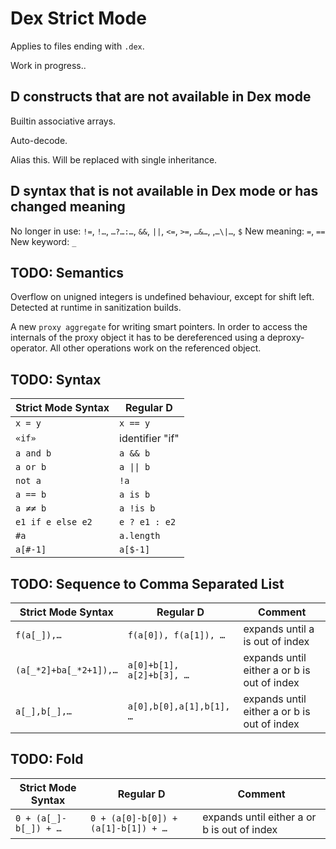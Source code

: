 # Dex Strict Mode

Applies to files ending with `.dex`.

Work in progress..


## D constructs that are not available in Dex mode

Builtin associative arrays.

Auto-decode.

Alias this. Will be replaced with single inheritance.

## D syntax that is not available in Dex mode or has changed meaning
No longer in use:  `!=`,  `!…`, `…?…:…`, `&&`, `||`, `<=`, `>=`, `…&…`, ,`…\|…`, `$`
New meaning: `=`, `==`
New keyword: `_`

## TODO: Semantics
Overflow on unigned integers is undefined behaviour, except for shift left. Detected at runtime in sanitization builds.

A new `proxy aggregate` for writing smart pointers. In order to access the internals of the proxy object it has to be dereferenced using a deproxy-operator. All other operations work on the referenced object.

## TODO: Syntax

Strict Mode Syntax| Regular D
-----------|----------
`x = y`  | `x == y`
`«if»`   | identifier "if"
`a and b`| `a && b`
`a or b` | `a \|\| b`
`not a`  | `!a`
`a == b` | `a is b`
`a ≠≠ b` | `a !is b`
`e1 if e else e2`|`e ? e1 : e2`
`#a`| `a.length`
`a[#-1]` | `a[$-1]`


## TODO: Sequence to Comma Separated List

Strict Mode Syntax | Regular D | Comment
-------------|----------|----
`f(a[_]),…` | `f(a[0]), f(a[1]), …` | expands until a is out of index
`(a[_*2]+ba[_*2+1]),…` | `a[0]+b[1], a[2]+b[3], …` | expands until either a or b is out of index
`a[_],b[_],…` | `a[0],b[0],a[1],b[1], …` | expands until either a or b is out of index


## TODO: Fold

Strict Mode Syntax | Regular D | Comment
-------------|----------|----
`0 + (a[_]-b[_]) + …` | `0 + (a[0]-b[0]) + (a[1]-b[1]) + …` | expands until either a or b is out of index


